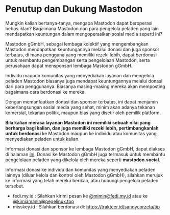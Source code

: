 # Penutup dan Dukung Mastodon

Mungkin kalian bertanya-tanya, mengapa Mastodon dapat beroperasi bebas iklan? Bagaimana Mastodon dan para pengelola peladen yang lain mendapatkan keuntungan dalam mengoperasikan sosial media seperti ini?

Mastodon gGmbH, sebagai lembaga kolektif yang mengembangkan Mastodon mendapatkan keuntungannya melalui donasi dan juga sponsor terbatas, di mana pengguna yang memiliki rezeki lebih, dapat berdonasi untuk membantu pengembangan serta pengelolaan Mastodon, serta perusahaan dapat mensponsori lembaga Mastodon gGmbH.

Individu maupun komunitas yang menyediakan layanan dan mengelola peladen Mastodon biasanya juga mendapat keuntungannya melalui donasi dari para penggunanya. Biasanya masing-masing mereka akan memposting bagaimana cara berdonasi ke mereka.

Dengan memanfaatkan donasi dan sponsor terbatas, ini dapat menjamin keberlangsungan sosial media yang sehat, minim akan adanya tekanan komersial, tekanan politik, maupun bias yang disetir oleh pemilik platform.

**Bila kalian merasa layanan Mastodon ini memiliki sebuah nilai yang berharga bagi kalian, dan juga memiliki rezeki lebih, pertimbangkanlah untuk berdonasi** ke Mastodon maupun ke individu atau komunitas yang menyediakan peladen untuk kalian.

Informasi donasi dan sponsor ke lembaga Mastodon gGmbH, dapat diakses di halaman [ini](https://joinmastodon.org/sponsors). Donasi ke Mastodon gGmbH juga termasuk untuk membantu pengelolaan peladen yang dikelola oleh mereka seperti **mastodon.social**.

Informasi donasi ke individu dan komunitas yang menyediakan peladen lainnya (diluar kelola dan kontrol oleh Mastodon gGmbH), silahkan merujuk ke informasi yang telah mereka berikan, atau hubungi pengelola peladen tersebut.

- fedi.my.id : Silahkan kirimi pesan ke [@mimin@fedi.my.id](https://fedi.my.id/@mimin) atau ke [@kimiamania@pegelinux.top](https://pegelinux.top/@kimiamania)
- misskey.id : Silahkan berdonasi di: https://trakteer.id/sandycorzeta/tip 



